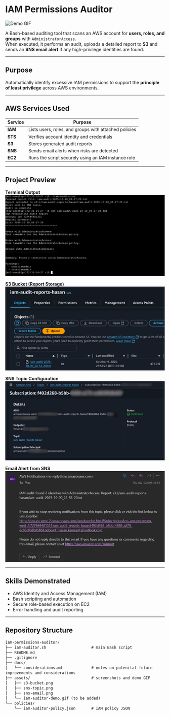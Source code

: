 # IAM Permissions Auditor

![Demo GIF](assets/iam-audit.gif)

A Bash-based auditing tool that scans an AWS account for **users, roles, and groups** with `AdministratorAccess`.  
When executed, it performs an audit, uploads a detailed report to **S3** and sends an **SNS email alert** if any high-privilege identities are found.

---

## Purpose

Automatically identify excessive IAM permissions to support the **principle of least privilege** across AWS environments.

---

## AWS Services Used

| Service | Purpose |
|----------|----------|
| **IAM** | Lists users, roles, and groups with attached policies |
| **STS** | Verifies account identity and credentials |
| **S3** | Stores generated audit reports |
| **SNS** | Sends email alerts when risks are detected |
| **EC2** | Runs the script securely using an IAM instance role |

---

## Project Preview

**Terminal Output**
![Terminal Output Screenshot](assets/terminal.png)

**S3 Bucket (Report Storage)**  
![S3 Bucket Screenshot](assets/s3-bucket.png)

**SNS Topic Configuration**  
![SNS Topic Screenshot](assets/sns-topic.png)

**Email Alert from SNS**  
![SNS Email Screenshot](assets/sns-email.png)

---

## Skills Demonstrated

- AWS Identity and Access Management (IAM)  
- Bash scripting and automation  
- Secure role-based execution on EC2  
- Error handling and audit reporting  

---

## Repository Structure

```
iam-permissions-auditor/ 
├── iam-auditor.sh                    # main Bash script
├── README.md                   
├── .gitignore                  
├── docs/
│   └── considerations.md             # notes on potenital future improvements and considerations
├── assets/                           # screenshots and demo GIF
│   ├── s3-bucket.png
│   ├── sns-topic.png
│   ├── sns-email.png
│   └── iam-auditor-demo.gif (to be added)
└── policies/                   
    └── iam-auditor-policy.json       # IAM policy JSON

